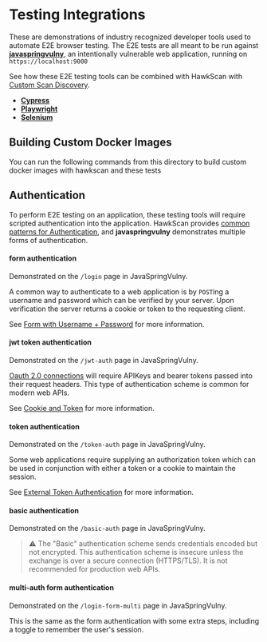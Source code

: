 # Testing Integrations

These are demonstrations of industry recognized developer tools used to automate E2E browser testing. The E2E tests are all meant to be run against [**javaspringvulny**](https://github.com/kaakaww/javaspringvulny), an intentionally vulnerable web application, running on `https://localhost:9000`

See how these E2E testing tools can be combined with HawkScan with [Custom Scan Discovery](https://docs.stackhawk.com/hawkscan/scan-discovery/custom.html).

* [**Cypress**](https://github.com/stackhawk/stackhawk-custom-image/tree/main/integrations/cypress)
* [**Playwright**](https://github.com/stackhawk/stackhawk-custom-image/tree/main/integrations/playwright)
* [**Selenium**](https://github.com/stackhawk/stackhawk-custom-image/tree/main/integrations/selenium)

## Building Custom Docker Images

You can run the following commands from this directory to build custom docker images with hawkscan and these tests

## Authentication

To perform E2E testing on an application, these testing tools will require scripted authentication into the application. HawkScan provides [common patterns for Authentication](https://docs.stackhawk.com/hawkscan/authenticated-scanning/), and **javaspringvulny** demonstrates multiple forms of authentication.

#### form authentication

Demonstrated on the `/login` page in JavaSpringVulny.

A common way to authenticate to a web application is by `POST`ing a username and password which can be verified by your server. Upon verification the server returns a cookie or token to the requesting client.

See [Form with Username + Password](https://docs.stackhawk.com/hawkscan/authenticated-scanning/form-based-authentication.html) for more information.

#### jwt token authentication

Demonstrated on the `/jwt-auth` page in JavaSpringVulny.

[Oauth 2.0 connections](https://oauth.net/2/) will require APIKeys and bearer tokens passed into their request headers. This type of authentication scheme is common for modern web APIs.

See [Cookie and Token](https://docs.stackhawk.com/hawkscan/authenticated-scanning/inject-cookies-and-tokens.html) for more information.

#### token authentication

Demonstrated on the `/token-auth` page in JavaSpringVulny.

Some web applications require supplying an authorization token which can be used in conjunction with either a token or a cookie to maintain the session.

See [External Token Authentication](https://docs.stackhawk.com/hawkscan/authenticated-scanning/inject-cookies-and-tokens.html#external-token-authentication--custom-token-authorization) for more information.

#### basic authentication

Demonstrated on the `/basic-auth` page in JavaSpringVulny.

> :warning: The "Basic" authentication scheme sends credentials encoded but not encrypted. This authentication scheme is insecure unless the exchange is over a secure connection (HTTPS/TLS). It is not recommended for production web APIs.

#### multi-auth form authentication

Demonstrated on the `/login-form-multi` page in JavaSpringVulny.

This is the same as the form authentication with some extra steps, including a toggle to remember the user's session.
